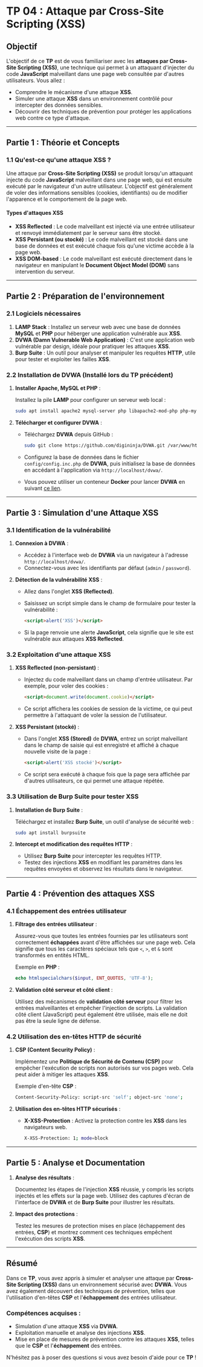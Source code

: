 # TP 04 : Attaque par Cross-Site Scripting (XSS)

## Objectif

L'objectif de ce **TP** est de vous familiariser avec les **attaques par Cross-Site Scripting (XSS)**, une technique qui permet à un attaquant d'injecter du code **JavaScript** malveillant dans une page web consultée par d'autres utilisateurs. Vous allez :

- Comprendre le mécanisme d'une attaque **XSS**.
- Simuler une attaque **XSS** dans un environnement contrôlé pour intercepter des données sensibles.
- Découvrir des techniques de prévention pour protéger les applications web contre ce type d'attaque.

---

## Partie 1 : Théorie et Concepts

### 1.1 Qu'est-ce qu'une attaque XSS ?

Une attaque par **Cross-Site Scripting (XSS)** se produit lorsqu'un attaquant injecte du code **JavaScript** malveillant dans une page web, qui est ensuite exécuté par le navigateur d'un autre utilisateur. L'objectif est généralement de voler des informations sensibles (cookies, identifiants) ou de modifier l'apparence et le comportement de la page web.

#### Types d'attaques XSS

- **XSS Reflected** : Le code malveillant est injecté via une entrée utilisateur et renvoyé immédiatement par le serveur sans être stocké.
- **XSS Persistant (ou stocké)** : Le code malveillant est stocké dans une base de données et est exécuté chaque fois qu'une victime accède à la page web.
- **XSS DOM-based** : Le code malveillant est exécuté directement dans le navigateur en manipulant le **Document Object Model (DOM)** sans intervention du serveur.

---

## Partie 2 : Préparation de l'environnement

### 2.1 Logiciels nécessaires

1. **LAMP Stack** : Installez un serveur web avec une base de données **MySQL** et **PHP** pour héberger une application vulnérable aux **XSS**.
2. **DVWA (Damn Vulnerable Web Application)** : C'est une application web vulnérable par design, idéale pour pratiquer les attaques **XSS**.
3. **Burp Suite** : Un outil pour analyser et manipuler les requêtes **HTTP**, utile pour tester et exploiter les failles **XSS**.

### 2.2 Installation de DVWA (Installé lors du TP précédent)

1. **Installer Apache, MySQL et PHP** :
   
   Installez la pile **LAMP** pour configurer un serveur web local :
   
   ```bash
   sudo apt install apache2 mysql-server php libapache2-mod-php php-mysql
   ```

2. **Télécharger et configurer DVWA** :
   
   - Téléchargez **DVWA** depuis GitHub :
   
     ```bash
     sudo git clone https://github.com/digininja/DVWA.git /var/www/html/dvwa
     ```
   - Configurez la base de données dans le fichier `config/config.inc.php` de **DVWA**, puis initialisez la base de données en accédant à l'application via `http://localhost/dvwa/`.
   
   - Vous pouvez utiliser un conteneur **Docker** pour lancer **DVWA** en suivant [ce lien](https://github.com/kaakaww/dvwa-docker).

---

## Partie 3 : Simulation d'une Attaque XSS

### 3.1 Identification de la vulnérabilité

1. **Connexion à DVWA** :
   
   - Accédez à l'interface web de **DVWA** via un navigateur à l'adresse `http://localhost/dvwa/`.
   - Connectez-vous avec les identifiants par défaut (`admin` / `password`).

2. **Détection de la vulnérabilité XSS** :
   
   - Allez dans l'onglet **XSS (Reflected)**.
   - Saisissez un script simple dans le champ de formulaire pour tester la vulnérabilité :
   
     ```html
     <script>alert('XSS')</script>
     ```
   
   - Si la page renvoie une alerte **JavaScript**, cela signifie que le site est vulnérable aux attaques **XSS Reflected**.

### 3.2 Exploitation d'une attaque XSS

1. **XSS Reflected (non-persistant)** :
   
   - Injectez du code malveillant dans un champ d'entrée utilisateur. Par exemple, pour voler des cookies :
   
     ```html
     <script>document.write(document.cookie)</script>
     ```
   - Ce script affichera les cookies de session de la victime, ce qui peut permettre à l'attaquant de voler la session de l'utilisateur.

2. **XSS Persistant (stocké)** :
   
   - Dans l'onglet **XSS (Stored)** de **DVWA**, entrez un script malveillant dans le champ de saisie qui est enregistré et affiché à chaque nouvelle visite de la page :
   
     ```html
     <script>alert('XSS stocké')</script>
     ```
   - Ce script sera exécuté à chaque fois que la page sera affichée par d'autres utilisateurs, ce qui permet une attaque répétée.

### 3.3 Utilisation de Burp Suite pour tester XSS

1. **Installation de Burp Suite** :
   
   Téléchargez et installez **Burp Suite**, un outil d'analyse de sécurité web :
   
   ```bash
   sudo apt install burpsuite
   ```

2. **Intercept et modification des requêtes HTTP** :
   
   - Utilisez **Burp Suite** pour intercepter les requêtes HTTP.
   - Testez des injections **XSS** en modifiant les paramètres dans les requêtes envoyées et observez les résultats dans le navigateur.

---

## Partie 4 : Prévention des attaques XSS

### 4.1 Échappement des entrées utilisateur

1. **Filtrage des entrées utilisateur** :
   
   Assurez-vous que toutes les entrées fournies par les utilisateurs sont correctement **échappées** avant d'être affichées sur une page web. Cela signifie que tous les caractères spéciaux tels que `<`, `>`, et `&` sont transformés en entités HTML.

   Exemple en **PHP** :
   
   ```php
   echo htmlspecialchars($input, ENT_QUOTES, 'UTF-8');
   ```

2. **Validation côté serveur et côté client** :
   
   Utilisez des mécanismes de **validation côté serveur** pour filtrer les entrées malveillantes et empêcher l'injection de scripts. La validation côté client (JavaScript) peut également être utilisée, mais elle ne doit pas être la seule ligne de défense.

### 4.2 Utilisation des en-têtes HTTP de sécurité

1. **CSP (Content Security Policy)** :
   
   Implémentez une **Politique de Sécurité de Contenu (CSP)** pour empêcher l'exécution de scripts non autorisés sur vos pages web. Cela peut aider à mitiger les attaques **XSS**.

   Exemple d'en-tête **CSP** :
   
   ```bash
   Content-Security-Policy: script-src 'self'; object-src 'none';
   ```

2. **Utilisation des en-têtes HTTP sécurisés** :
   
   - **X-XSS-Protection** : Activez la protection contre les **XSS** dans les navigateurs web.
   
     ```bash
     X-XSS-Protection: 1; mode=block
     ```

---

## Partie 5 : Analyse et Documentation

1. **Analyse des résultats** :
   
   Documentez les étapes de l'injection **XSS** réussie, y compris les scripts injectés et les effets sur la page web. Utilisez des captures d'écran de l'interface de **DVWA** et de **Burp Suite** pour illustrer les résultats.

2. **Impact des protections** :
   
   Testez les mesures de protection mises en place (échappement des entrées, **CSP**) et montrez comment ces techniques empêchent l'exécution des scripts **XSS**.

---

## Résumé

Dans ce **TP**, vous avez appris à simuler et analyser une attaque par **Cross-Site Scripting (XSS)** dans un environnement sécurisé avec **DVWA**. Vous avez également découvert des techniques de prévention, telles que l'utilisation d'en-têtes **CSP** et l'**échappement** des entrées utilisateur.

### Compétences acquises :

- Simulation d'une attaque **XSS** via **DVWA**.
- Exploitation manuelle et analyse des injections **XSS**.
- Mise en place de mesures de prévention contre les attaques **XSS**, telles que le **CSP** et l'**échappement** des entrées.

N'hésitez pas à poser des questions si vous avez besoin d'aide pour ce **TP** !
